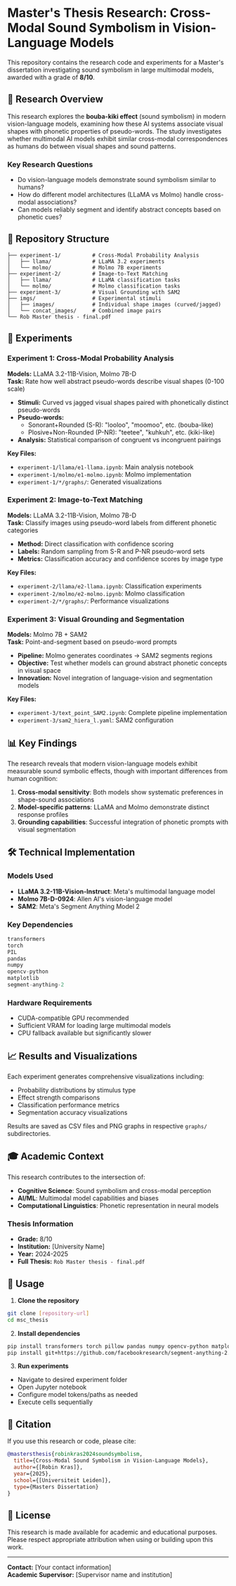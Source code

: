 # Master's Thesis Research: Cross-Modal Sound Symbolism in Vision-Language Models

This repository contains the research code and experiments for a Master's dissertation investigating sound symbolism in large multimodal models, awarded with a grade of **8/10**.

## 🔬 Research Overview

This research explores the **bouba-kiki effect** (sound symbolism) in modern vision-language models, examining how these AI systems associate visual shapes with phonetic properties of pseudo-words. The study investigates whether multimodal AI models exhibit similar cross-modal correspondences as humans do between visual shapes and sound patterns.

### Key Research Questions
- Do vision-language models demonstrate sound symbolism similar to humans?
- How do different model architectures (LLaMA vs Molmo) handle cross-modal associations?
- Can models reliably segment and identify abstract concepts based on phonetic cues?

## 📁 Repository Structure

```
├── experiment-1/          # Cross-Modal Probability Analysis
│   ├── llama/             # LLaMA 3.2 experiments
│   └── molmo/             # Molmo 7B experiments
├── experiment-2/          # Image-to-Text Matching
│   ├── llama/             # LLaMA classification tasks
│   └── molmo/             # Molmo classification tasks
├── experiment-3/          # Visual Grounding with SAM2
├── imgs/                  # Experimental stimuli
│   ├── images/            # Individual shape images (curved/jagged)
│   └── concat_images/     # Combined image pairs
└── Rob Master thesis - final.pdf
```

## 🧪 Experiments

### Experiment 1: Cross-Modal Probability Analysis
**Models:** LLaMA 3.2-11B-Vision, Molmo 7B-D  
**Task:** Rate how well abstract pseudo-words describe visual shapes (0-100 scale)

- **Stimuli:** Curved vs jagged visual shapes paired with phonetically distinct pseudo-words
- **Pseudo-words:** 
  - Sonorant+Rounded (S-R): "looloo", "moomoo", etc. (bouba-like)
  - Plosive+Non-Rounded (P-NR): "teetee", "kuhkuh", etc. (kiki-like)
- **Analysis:** Statistical comparison of congruent vs incongruent pairings

**Key Files:**
- `experiment-1/llama/e1-llama.ipynb`: Main analysis notebook
- `experiment-1/molmo/e1-molmo.ipynb`: Molmo implementation
- `experiment-1/*/graphs/`: Generated visualizations

### Experiment 2: Image-to-Text Matching  
**Models:** LLaMA 3.2-11B-Vision, Molmo 7B-D  
**Task:** Classify images using pseudo-word labels from different phonetic categories

- **Method:** Direct classification with confidence scoring
- **Labels:** Random sampling from S-R and P-NR pseudo-word sets
- **Metrics:** Classification accuracy and confidence scores by image type

**Key Files:**
- `experiment-2/llama/e2-llama.ipynb`: Classification experiments
- `experiment-2/molmo/e2-molmo.ipynb`: Molmo classification
- `experiment-2/*/graphs/`: Performance visualizations

### Experiment 3: Visual Grounding and Segmentation
**Models:** Molmo 7B + SAM2  
**Task:** Point-and-segment based on pseudo-word prompts

- **Pipeline:** Molmo generates coordinates → SAM2 segments regions
- **Objective:** Test whether models can ground abstract phonetic concepts in visual space
- **Innovation:** Novel integration of language-vision and segmentation models

**Key Files:**
- `experiment-3/text_point_SAM2.ipynb`: Complete pipeline implementation
- `experiment-3/sam2_hiera_l.yaml`: SAM2 configuration

## 📊 Key Findings

The research reveals that modern vision-language models exhibit measurable sound symbolic effects, though with important differences from human cognition:

1. **Cross-modal sensitivity**: Both models show systematic preferences in shape-sound associations
2. **Model-specific patterns**: LLaMA and Molmo demonstrate distinct response profiles
3. **Grounding capabilities**: Successful integration of phonetic prompts with visual segmentation

## 🛠 Technical Implementation

### Models Used
- **LLaMA 3.2-11B-Vision-Instruct**: Meta's multimodal language model
- **Molmo 7B-D-0924**: Allen AI's vision-language model  
- **SAM2**: Meta's Segment Anything Model 2

### Key Dependencies
```python
transformers
torch
PIL
pandas
numpy
opencv-python
matplotlib
segment-anything-2
```

### Hardware Requirements
- CUDA-compatible GPU recommended
- Sufficient VRAM for loading large multimodal models
- CPU fallback available but significantly slower

## 📈 Results and Visualizations

Each experiment generates comprehensive visualizations including:
- Probability distributions by stimulus type
- Effect strength comparisons
- Classification performance metrics
- Segmentation accuracy visualizations

Results are saved as CSV files and PNG graphs in respective `graphs/` subdirectories.

## 🎓 Academic Context

This research contributes to the intersection of:
- **Cognitive Science**: Sound symbolism and cross-modal perception
- **AI/ML**: Multimodal model capabilities and biases
- **Computational Linguistics**: Phonetic representation in neural models

### Thesis Information
- **Grade:** 8/10
- **Institution:** [University Name]
- **Year:** 2024-2025
- **Full Thesis:** `Rob Master thesis - final.pdf`

## 🚀 Usage

1. **Clone the repository**
```bash
git clone [repository-url]
cd msc_thesis
```

2. **Install dependencies**
```bash
pip install transformers torch pillow pandas numpy opencv-python matplotlib
pip install git+https://github.com/facebookresearch/segment-anything-2.git
```

3. **Run experiments**
- Navigate to desired experiment folder
- Open Jupyter notebook
- Configure model tokens/paths as needed
- Execute cells sequentially

## 📝 Citation

If you use this research or code, please cite:
```bibtex
@mastersthesis{robinkras2024soundsymbolism,
  title={Cross-Modal Sound Symbolism in Vision-Language Models},
  author={[Robin Kras]},
  year={2025},
  school={[Universiteit Leiden]},
  type={Masters Dissertation}
}
```

## 📄 License

This research is made available for academic and educational purposes. Please respect appropriate attribution when using or building upon this work.

---

**Contact:** [Your contact information]  
**Academic Supervisor:** [Supervisor name and institution]
